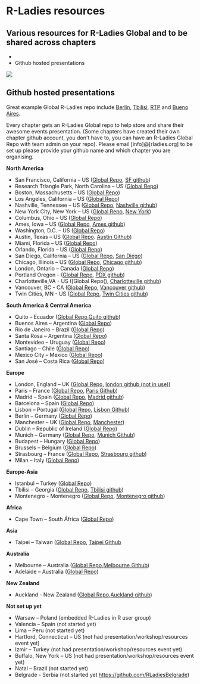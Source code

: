 # R-Ladies resources
Various resources for R-Ladies Global and to be shared across chapters
 - 
 - 
 - Github hosted presentations
 
 ![](https://github.com/rladies/starter-kit/blob/master/logo/R-LadiesGlobal_RBG_online_LogoWithText_Horizontal.png)

## Github hosted presentations

Great example Global R-Ladies repo include [Berlin](https://github.com/rladies/meetup-presentations_berlin/), [Tbilisi](https://github.com/rladies/meetup-presentations_tbilisi), [RTP](https://github.com/rladies/meetup-presentations_rtp) and [Bueno Aires](https://github.com/rladies/meetup-presentations_buenosaires). 

Every chapter gets an R-Ladies Global repo to help store and share their awesome events presentation. (Some chapters have created their own chapter github account, you don't have to, you can have an R-Ladies Global Repo with team admin on your repo). Please email [info]@[rladies.org] to be set up please provide your github name and which chapter you are organising.  

**North America**

 * San Francisco, California – US ([Global Repo](https://github.com/rladies/meetup-presentations_sanfrancisco), [SF github](https://github.com/R-ladies))
 * Research Triangle Park, North Carolina – US ([Global Repo](https://github.com/rladies/meetup-presentations_rtp))
 * Boston, Massachusetts – US ([Global Repo](https://github.com/rladies/meetup-presentations_boston))
 * Los Angeles, California – US ([Global Repo](https://github.com/rladies/meetup-presentations_la))
 * Nashville, Tennessee – US ([Global Repo](https://github.com/rladies/meetup-presentations_nashville), [Nashville github](https://github.com/rladies-nashville))
 * New York City, New York – US ([Global Repo](https://github.com/rladies/meetup-presentations_newyork), [New York](https://github.com/rladies-nyc))
 * Columbus, Ohio – US ([Global Repo](https://github.com/rladies/meetup-presentations_columbus))
 * Ames, Iowa – US ([Global Repo](https://github.com/rladies/meetup-presentations_ames), [Ames github](https://github.com/rladies-ames))
 * Washington, D.C. – US ([Global Repo](https://github.com/rladies/meetup-presentations_dc))
 * Austin, Texas – US ([Global Repo](https://github.com/rladies/meetup-presentations_austin). [Austin Github](https://github.com/rladiesaustin))
 * Miami, Florida – US ([Global Repo](https://github.com/rladies/meetup-presentations_miami))
 * Orlando, Florida – US ([Global Repo](https://github.com/rladies/meetup-presentations_orlando))
 * San Diego, California – US ([Global Repo](https://github.com/rladies/meetup-presentations_sandiego), [San Diego](https://github.com/rladies-san-diego))
 * Chicago, Illinois – US ([Global Repo](https://github.com/rladies/meetup-presentations_chicago), [Chicago github](https://github.com/rladies-chicago))
 * London, Ontario – Canada ([Global Repo](https://github.com/rladies/meetup-presentations_london_ontario))
 * Portland Oregon - ([Global Repo](), [PDX github](https://github.com/rladies-pdx))
 * Charlotteville,VA - US ([Global Repo(), [Charlotteville github](https://github.com/RLadiesCharlottesville))
 * Vancouver, BC - CA ([Global Repo](), [Vancouver github](https://github.com/RLadiesVancouver))
 * Twin Cities, MN - US ([Global Repo](), [Twin Cities github](https://github.com/rladiestc))
 
**South America & Central America**

 *  Quito – Ecuador ([Global Repo](https://github.com/rladies/meetup-presentations_quito),[Quito github](https://github.com/RLadies-Quito))
 *  Buenos Aires – Argentina ([Global Repo](https://github.com/rladies/meetup-presentations_buenosaires))
 *  Rio de Janeiro – Brazil ([Global Repo](https://github.com/rladies/meetup-presentations_rio))
 *  Santa Rosa – Argentina ([Global Repo](https://github.com/rladies/meetup-presentations_santarosa))
 *  Montevideo – Uruguay ([Global Repo](https://github.com/rladies/meetup-presentations_montevideo))
 *  Santiago – Chile ([Global Repo](https://github.com/rladies/meetup-presentations_santiago))
 *  Mexico City – Mexico ([Global Repo](https://github.com/rladies/meetup-presentations_cdmx))
 *  San José – Costa Rica ([Global Repo](https://github.com/rladies/meetup-presentations_sanjose))
 
**Europe**

 * London, England – UK ([Global Repo](https://github.com/rladies/meetup-presentations_london), [london github (not in use)](https://github.com/rladies-london))
 * Paris – France ([Global Repo](https://github.com/rladies/meetup-presentations_paris), [Paris Github](https://github.com/rladies-paris))
 * Madrid – Spain ([Global Repo](https://github.com/rladies/meetup-presentations_madrid), [Madrid github](https://github.com/RLadiesMadrid))
 * Barcelona – Spain ([Global Repo](https://github.com/rladies/meetup-presentations_barcelona))
 * Lisbon – Portugal ([Global Repo](https://github.com/rladies/meetup-presentations_lisbon), [Lisbon Github](https://github.com/rladieslx))
 * Berlin – Germany ([Global Repo](https://github.com/rladies/meetup-presentations_berlin))
 * Manchester – UK ([Global Repo](https://github.com/rladies/meetup-presentations_manchester), [Manchester](https://github.com/RLadiesManchester))
 * Dublin – Republic of Ireland ([Global Repo](https://github.com/rladies/meetup-presentations_dublin))
 * Munich – Germany ([Global Repo](https://github.com/rladies/meetup-presentations_munich), [Munich Github](https://github.com/rladies-munich))
 * Budapest – Hungary ([Global Repo](https://github.com/rladies/meetup-presentations_budapest))
 * Brussels – Belgium ([Global Repo](https://github.com/rladies/meetup-presentations_brussels))
 * Strasbourg – France ([Global Repo](https://github.com/rladies/meetup-presentations_strasbourg), [Strasbourg github](https://github.com/R-Ladies-Strasbourg))
 * Milan – Italy ([Global Repo](https://github.com/rladies/meetup-presentations_milan))
 
**Europe-Asia**
 * Istanbul – Turkey ([Global Repo](https://github.com/rladies/meetup-presentations_istanbul))
 * Tbilisi – Georgia ([Global Repo](https://github.com/rladies/meetup-presentations_tbilisi), [Tbilisi github](https://github.com/rladiestbilisi))
 * Montenegro - Montenegro ([Global Repo](), [Montenegro github](https://github.com/RLadiesMontenegro))
 
 
**Africa**
 * Cape Town – South África ([Global Repo](https://github.com/rladies/meetup-presentations_capetown))

**Asia**
- Taipei – Taiwan ([Global Repo](https://github.com/rladies/meetup-presentations_taipei), [Taipei Github](https://github.com/rladiestaipei)


**Australia**
 * Melbourne – Australia ([Global Repo](https://github.com/rladies/meetup-presentations_melbourne),[Melbourne Github](https://github.com/R-LadiesAU))
 * Adelaide – Australia ([Global Repo](https://github.com/rladies/meetup-presentations_adelaide))
 
**New Zealand**
* Auckland - New Zealand ([Global Repo](https://github.com/rladies/meetup-presentations_auckland),[Auckland github](https://github.com/R-LadiesAKL))

 **Not set up yet**
  - Warsaw – Poland (embedded R-Ladies in R user group)
  - Valencia – Spain (not started yet)
  - Lima – Peru (not started yet)
  - Hartford, Connecticut – US (not had presentation/workshop/resources event yet)
  - Izmir – Turkey (not had presentation/workshop/resources event yet)
  - Buffalo, New York – US (not had presentation/workshop/resources event yet)
  - Natal – Brazil (not started yet)
  - Belgrade - Serbia (not started yet https://github.com/RLadiesBelgrade)
   

